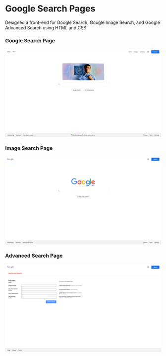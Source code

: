 # Google Search Pages

Designed a front-end for Google Search, Google Image Search, and Google Advanced Search using HTML and CSS

### Google Search Page
![](./public/home-page.png)

### Image Search Page
![](./public/image-page.png)

### Advanced Search Page
![](./public/advance-page.png)